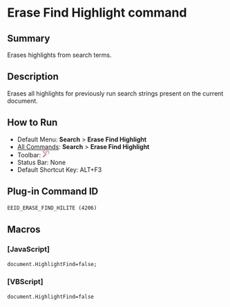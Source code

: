 # Erase Find Highlight command

## Summary

Erases highlights from search terms.

## Description

Erases all highlights for previously run search strings present on the current
document.

## How to Run

- Default Menu: **Search** \> **Erase Find Highlight**
- [All Commands](../tools/all_commands): **Search**
\> **Erase Find Highlight**
- Toolbar:
![](../../images/erasefindhilite.gif)
- Status Bar: None
- Default Shortcut Key: ALT+F3

## Plug-in Command ID

```
EEID_ERASE_FIND_HILITE (4206)
```

## Macros

### \[JavaScript\]

```
document.HighlightFind=false;
```

### \[VBScript\]

```
document.HighlightFind=false
```
